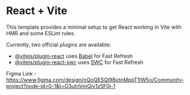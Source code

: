 # React + Vite

This template provides a minimal setup to get React working in Vite with HMR and some ESLint rules.

Currently, two official plugins are available:

- [@vitejs/plugin-react](https://github.com/vitejs/vite-plugin-react/blob/main/packages/plugin-react/README.md) uses [Babel](https://babeljs.io/) for Fast Refresh
- [@vitejs/plugin-react-swc](https://github.com/vitejs/vite-plugin-react-swc) uses [SWC](https://swc.rs/) for Fast Refresh

Figma Link - https://www.figma.com/design/oQoQESQl9BxtnMppT1IW5o/Community-project?node-id=0-1&t=G3utnVmQjv1z5F0j-1
